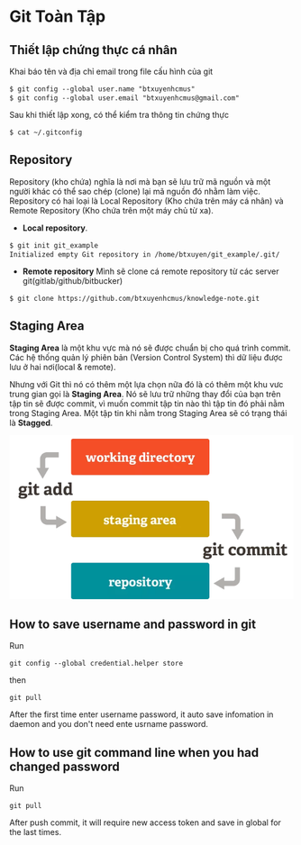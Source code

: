 # Git Toàn Tập
## Thiết lập chứng thực cá nhân
Khai báo tên và địa chỉ email trong file cấu hình của git
```
$ git config --global user.name "btxuyenhcmus"
$ git config --global user.email "btxuyenhcmus@gmail.com"
```
Sau khi thiết lập xong, có thể kiểm tra thông tin chứng thực
```
$ cat ~/.gitconfig
```
## Repository
Repository (kho chứa) nghĩa là nơi mà bạn sẽ lưu trữ mã nguồn và một người khác có thể sao chép (clone) lại mã nguồn đó nhằm làm việc. Repository có hai loại là Local Repository (Kho chứa trên máy cá nhân) và Remote Repository (Kho chứa trên một máy chủ từ xa).

- **Local repository**.
```
$ git init git_example
Initialized empty Git repository in /home/btxuyen/git_example/.git/
```
- **Remote repository**
Mình sẽ clone cá remote repository từ các server git(gitlab/github/bitbucker)
```
$ git clone https://github.com/btxuyenhcmus/knowledge-note.git
```

## Staging Area
**Staging Area** là một khu vực mà nó sẽ được chuẩn bị cho quá trình commit. Các hệ thống quản lý phiên bản (Version Control System) thì dữ liệu được lưu ở hai nơi(local & remote).

Nhưng với Git thì nó có thêm một lựa chọn nữa đó là có thêm một khu vưc trung gian gọi là **Staging Area**. Nó sẽ lưu trữ những thay đổi của bạn trên tập tin sẽ được commit, vì muốn commit tập tin nào thì tập tin đó phải nằm trong Staging Area. Một tập tin khi nằm trong Staging Area sẽ có trạng thái là **Stagged**.

![staging_area](./src/static/git-staging-area.png.webp)

## How to save username and password in git
Run
```
git config --global credential.helper store
```
then
```
git pull
```
After the first time enter username password, it auto save infomation in daemon and you don't need ente usrname password.

## How to use git command line when you had changed password
Run
```
git pull
```
After push commit, it will require new access token and save in global for the last times.